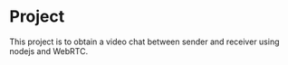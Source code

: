 # Project
This project is to obtain a video chat between sender and receiver using nodejs and WebRTC.
